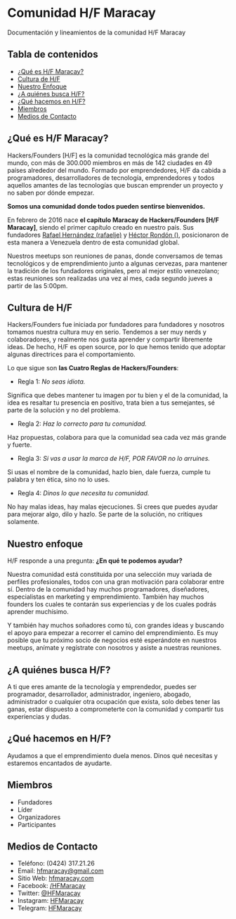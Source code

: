 # Comunidad H/F Maracay

Documentación y lineamientos de la comunidad H/F Maracay

## Tabla de contenidos

- [¿Qué es H/F Maracay?](#qué-es-h/f-maracay)
- [Cultura de H/F](#cultura-de-h/f)
- [Nuestro Enfoque](#nuestro-enfoque)
- [¿A quiénes busca H/F?](#a-quiénes-busca-h/f)
- [¿Qué hacemos en H/F?](#qué-hacemos-en-h/f)
- [Miembros](#miembros)
- [Medios de Contacto](#medios-de-contacto)

## ¿Qué es H/F Maracay?

Hackers/Founders [H/F] es la comunidad tecnológica más grande del mundo, con más de 300.000 miembros en más de 142 ciudades en 49 países alrededor del mundo. Formado por emprendedores, H/F da cabida a programadores, desarrolladores de tecnología, emprendedores y todos aquellos amantes de las tecnologías que buscan emprender un proyecto y no saben por dónde empezar.

**Somos una comunidad donde todos pueden sentirse bienvenidos.**

En febrero de 2016 nace **el capítulo Maracay de Hackers/Founders [H/F Maracay]**, siendo el primer capítulo creado en nuestro país. Sus fundadores [Rafael Hernández (rafaelje)](https://github.com/rafaelje) y [Héctor Rondón ()](https://github.com/), posicionaron de esta manera a Venezuela dentro de esta comunidad global.

Nuestros meetups son reuniones de panas, donde conversamos de temas tecnológicos y de emprendimiento junto a algunas cervezas, para mantener la tradición de los fundadores originales, pero al mejor estilo venezolano; estas reuniones son realizadas una vez al mes, cada segundo jueves a partir de las 5:00pm.

## Cultura de H/F

Hackers/Founders fue iniciada por fundadores para fundadores y nosotros tomamos nuestra cultura muy en serio. Tendemos a ser muy nerds y colaboradores, y realmente nos gusta aprender y compartir libremente ideas. De hecho, H/F es open source, por lo que hemos tenido que adoptar algunas directrices para el comportamiento.

Lo que sigue son **las Cuatro Reglas de Hackers/Founders**:

- Regla 1: _No seas idiota._

Significa que debes mantener tu imagen por tu bien y el de la comunidad, la idea es resaltar tu presencia en positivo, trata bien a tus semejantes, sé parte de la solución y no del problema.

- Regla 2: _Haz lo correcto para tu comunidad._

Haz propuestas, colabora para que la comunidad sea cada vez más grande y fuerte.

- Regla 3: _Si vas a usar la marca de H/F, POR FAVOR no lo arruines._

Si usas el nombre de la comunidad, hazlo bien, dale fuerza, cumple tu palabra y ten ética, sino no lo uses.

- Regla 4: _Dinos lo que necesita tu comunidad._

No hay malas ideas, hay malas ejecuciones. Si crees que puedes ayudar para mejorar algo, dilo y hazlo. Se parte de la solución, no critiques solamente.

## Nuestro enfoque

H/F responde a una pregunta: **¿En qué te podemos ayudar?**

Nuestra comunidad está constituida por una selección muy variada de perfiles profesionales, todos con una gran motivación para colaborar entre sí. Dentro de la comunidad hay muchos programadores, diseñadores, especialistas en marketing y emprendimiento. También hay muchos founders los cuales te contarán sus experiencias y de los cuales podrás aprender muchísimo. 

Y también hay muchos soñadores como tú, con grandes ideas y buscando el apoyo para empezar a recorrer el camino del emprendimiento. Es muy posible que tu próximo socio de negocios esté esperándote en nuestros meetups, anímate y regístrate con nosotros y asiste a nuestras reuniones.

## ¿A quiénes busca H/F?

A ti que eres amante de la tecnología y emprendedor, puedes ser programador, desarrollador, administrador, ingeniero, abogado, administrador o cualquier otra ocupación que exista, solo debes tener las ganas, estar dispuesto a comprometerte con la comunidad y compartir tus experiencias y dudas.

## ¿Qué hacemos en H/F?

Ayudamos a que el emprendimiento duela menos. Dinos qué necesitas y estaremos encantados de ayudarte.

## Miembros

- Fundadores
- Líder
- Organizadores
- Participantes

## Medios de Contacto

- Teléfono: (0424) 317.21.26
- Email: [hfmaracay@gmail.com](mailto:hfmaracay@gmail.com
)
- Sitio Web: [hfmaracay.com](https://hfmaracay.com)
- Facebook: [/HFMaracay](https://facebook.com/hfmaracay)
- Twitter: [@HFMaracay](https://twitter.com/hfmaracay)
- Instagram: [HFMaracay](https://instagram.com/hfmaracay)
- Telegram: [HFMaracay](https://t.me/hfmaracay)
